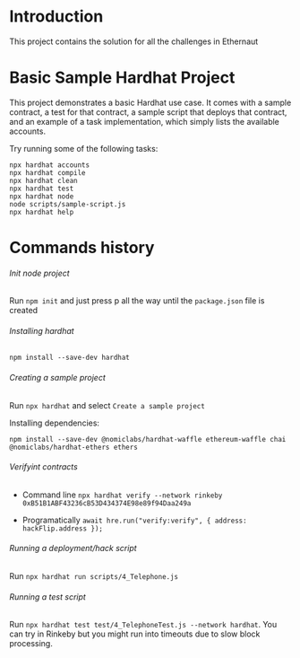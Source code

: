 # Introduction

This project contains the solution for all the challenges in Ethernaut

# Basic Sample Hardhat Project

This project demonstrates a basic Hardhat use case. It comes with a sample contract, a test for that contract, a sample script that deploys that contract, and an example of a task implementation, which simply lists the available accounts.

Try running some of the following tasks:

```shell
npx hardhat accounts
npx hardhat compile
npx hardhat clean
npx hardhat test
npx hardhat node
node scripts/sample-script.js
npx hardhat help
```

# Commands history

###### Init node project

Run `npm init` and just press p all the way until the `package.json` file is created

###### Installing hardhat

`npm install --save-dev hardhat`

###### Creating a sample project

Run `npx hardhat` and select `Create a sample project`

Installing dependencies:

`npm install --save-dev @nomiclabs/hardhat-waffle ethereum-waffle chai @nomiclabs/hardhat-ethers ethers`

###### Verifyint contracts

- Command line
  `npx hardhat verify --network rinkeby 0xB51B1ABF43236cB53D434374E98e89f94Daa249a`

- Programatically
  `await hre.run("verify:verify", { address: hackFlip.address });`

###### Running a deployment/hack script

Run `npx hardhat run scripts/4_Telephone.js`

###### Running a test script

Run `npx hardhat test test/4_TelephoneTest.js --network hardhat`. You can try in Rinkeby but you might run into timeouts due to slow block processing.

